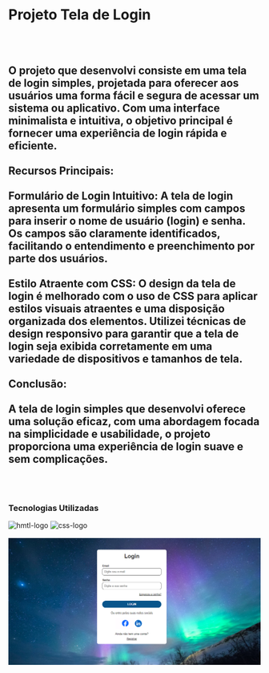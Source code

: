 <h1> Projeto Tela de Login</h1>
<br>
<br>
<h2>O projeto que desenvolvi consiste em uma tela de login simples, projetada para oferecer aos usuários uma forma fácil e segura de acessar um sistema ou aplicativo. Com uma interface minimalista e intuitiva, o objetivo principal é fornecer uma experiência de login rápida e eficiente. <br> <br>
  Recursos Principais: <br> <br>
Formulário de Login Intuitivo: A tela de login apresenta um formulário simples com campos para inserir o nome de usuário (login) e senha. Os campos são claramente identificados, facilitando o entendimento e preenchimento por parte dos usuários. <br> <br>
  Estilo Atraente com CSS: O design da tela de login é melhorado com o uso de CSS para aplicar estilos visuais atraentes e uma disposição organizada dos elementos. Utilizei técnicas de design responsivo para garantir que a tela de login seja exibida corretamente em uma variedade de dispositivos e tamanhos de tela.  <br> <br>
  Conclusão: <br> <br>
A tela de login simples que desenvolvi oferece uma solução eficaz, com uma abordagem focada na simplicidade e usabilidade, o projeto proporciona uma experiência de login suave e sem complicações.
</a> </h2>
<br>
<br>
  <h3> Tecnologias Utilizadas </h3>
    <img src="https://img.shields.io/badge/HTML5-E34F26?style=for-the-badge&logo=html5&logoColor=white" alt="hmtl-logo"> 
    <img src="https://img.shields.io/badge/CSS3-1572B6?style=for-the-badge&logo=css3&logoColor=white" alt="css-logo">
 <br>
<br>
<img src="./img/tela-de-login.png">

 
